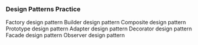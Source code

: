 ### Design Patterns Practice ###
Factory design pattern
Builder design pattern
Composite design pattern
Prototype design pattern
Adapter design pattern
Decorator design pattern
Facade design pattern
Observer design pattern
